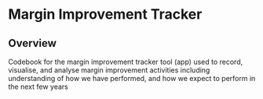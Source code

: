 # Margin Improvement Tracker

## Overview
Codebook for the margin improvement tracker tool (app) used to record, visualise, and analyse margin improvement activities including understanding of how we have performed, and how we expect to perform in the next few years
